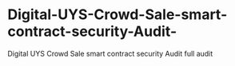 # Digital-UYS-Crowd-Sale-smart-contract-security-Audit-
Digital UYS Crowd Sale smart contract security Audit full audit 
